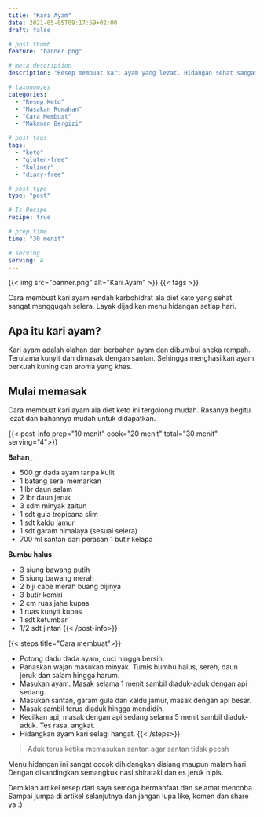 ```yaml
---
title: "Kari Ayam"
date: 2021-05-05T09:17:59+02:00
draft: false

# post thumb
feature: "banner.png"

# meta description
description: "Resep membuat kari ayam yang lezat. Hidangan sehat sangat sempurna untuk keluarga."

# taxonomies
categories:
  - "Resep Keto"
  - "Masakan Rumahan"
  - "Cara Membuat"
  - "Makanan Bergizi"

# post tags
tags:
  - "keto"
  - "gluten-free"
  - "kuliner"
  - "diary-free"

# post type
type: "post"

# Is Recipe
recipe: true

# prep time
time: "30 menit"

# serving
serving: 4
---
```


{{< img src="banner.png" alt="Kari Ayam" >}}
{{< tags >}}

Cara membuat kari ayam rendah karbohidrat ala diet keto yang sehat sangat menggugah selera. Layak dijadikan menu hidangan setiap hari.

## Apa itu kari ayam?

Kari ayam adalah olahan dari berbahan ayam dan dibumbui aneka rempah. Terutama kunyit dan dimasak dengan santan. Sehingga menghasilkan ayam berkuah kuning dan aroma yang khas.

## Mulai memasak

Cara membuat kari ayam ala diet keto ini tergolong mudah. Rasanya begitu lezat dan bahannya mudah untuk didapatkan.

{{< post-info prep="10 menit" cook="20 menit" total="30 menit" serving="4">}}

__Bahan___

-   500 gr dada ayam tanpa kulit
-   1 batang serai memarkan
-   1 lbr daun salam
-   2 lbr daun jeruk
-   3 sdm minyak zaitun
-   1 sdt gula tropicana slim
-   1 sdt kaldu jamur
-   1 sdt garam himalaya (sesuai selera)
-   700 ml santan dari perasan 1 butir kelapa

__Bumbu halus__

-   3 siung bawang putih
-   5 siung bawang merah
-   2 biji cabe merah buang bijinya
-   3 butir kemiri
-   2 cm ruas jahe kupas
-   1 ruas kunyit kupas
-   1 sdt ketumbar
-   1/2 sdt jintan
{{< /post-info>}}

{{< steps title="Cara membuat">}}
-   Potong dadu dada ayam, cuci hingga bersih.
-   Panaskan wajan masukan minyak. Tumis bumbu halus, sereh, daun jeruk dan salam hingga harum.
-   Masukan ayam. Masak selama 1 menit sambil diaduk-aduk dengan api sedang.
-   Masukan santan, garam gula dan kaldu jamur, masak dengan api besar.
-   Masak sambil terus diaduk hingga mendidih.
-   Kecilkan api, masak  dengan api sedang selama 5 menit sambil diaduk-aduk. Tes rasa, angkat.
-   Hidangkan ayam kari selagi hangat.
{{< /steps>}}

> Aduk terus ketika memasukan santan agar santan tidak pecah

Menu hidangan ini sangat cocok dihidangkan disiang maupun malam hari. Dengan disandingkan semangkuk nasi shirataki dan es jeruk nipis.

Demikian artikel resep dari saya semoga bermanfaat dan selamat mencoba. Sampai jumpa di artikel selanjutnya dan jangan lupa like, komen dan share ya :)